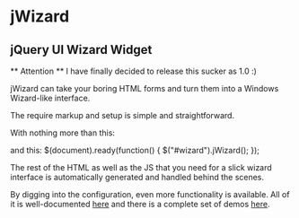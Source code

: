 jWizard
=======

jQuery UI Wizard Widget
-------------------------

** Attention ** I have finally decided to release this sucker as 1.0 :)

jWizard can take your boring HTML forms and turn them into a Windows Wizard-like interface.

The require markup and setup is simple and straightforward.

With nothing more than this:
	<div id="wizard">
		<div title="Step 1"></div>
		<div title="Step 2"></div>
		<div title="Step 3"></div>
		<div title="Final Step"></div>
	</div>

and this:
	$(document).ready(function() {
		$("#wizard").jWizard();
	});

The rest of the HTML as well as the JS that you need for a slick wizard interface is automatically generated and handled behind the scenes.

By digging into the configuration, even more functionality is available. All of it is well-documented [here](http://wiki.github.com/dominicbarnes/jWizard/) and there is a complete set of demos [here](http://dominicbarnes.us/jWizard).
